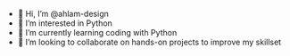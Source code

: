 - 👋 Hi, I’m @ahlam-design
- 👀 I’m interested in Python
- 🌱 I’m currently learning coding with Python
- 💞️ I’m looking to collaborate on hands-on projects to improve my skillset

<!---
ahlam-design/ahlam-design is a ✨ special ✨ repository because its `README.md` (this file) appears on your GitHub profile.
You can click the Preview link to take a look at your changes.
--->
